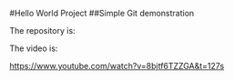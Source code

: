 #Hello World Project
##Simple Git demonstration

The repository is:


The video is:

https://www.youtube.com/watch?v=8bjtf6TZZGA&t=127s
